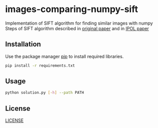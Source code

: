 # images-comparing-numpy-sift

Implementation of SIFT algorithm for finding similar images with numpy
Steps of SIFT algorithm described in [original paper](https://www.cs.ubc.ca/~lowe/papers/ijcv04.pdf) and in [IPOL paper](http://www.ipol.im/pub/art/2014/82/article.pdf)

## Installation

Use the package manager [pip](https://pip.pypa.io/en/stable/) to install required libraries.

```bash
pip install -r requirements.txt
```

## Usage

```bash
python solution.py [-h] --path PATH
```

## License
[LICENSE](https://github.com/DmitryPoliuha/images-comparing-numpy-sift/blob/master/LICENSE)

